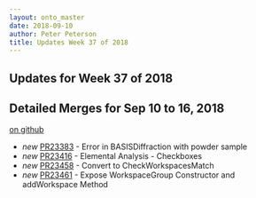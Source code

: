 ```yaml
---
layout: onto_master
date: 2018-09-10
author: Peter Peterson
title: Updates Week 37 of 2018
---
```

Updates for Week 37 of 2018
---------------------------

Detailed Merges for Sep 10 to 16, 2018
--------------------------------------
[on github](https://github.com/mantidproject/mantid/pulls?q=is%3Apr+merged%3A2018-09-11..2018-09-16)

* *new* [PR23383](https://github.com/mantidproject/mantid/pull/23383) - Error in BASISDiffraction with powder sample
* *new* [PR23416](https://github.com/mantidproject/mantid/pull/23416) - Elemental Analysis - Checkboxes
* *new* [PR23458](https://github.com/mantidproject/mantid/pull/23458) - Convert to CheckWorkspacesMatch
* *new* [PR23461](https://github.com/mantidproject/mantid/pull/23461) - Expose WorkspaceGroup Constructor and addWorkspace Method

